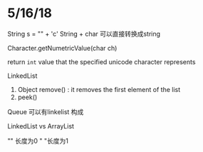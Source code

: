 # 5/16/18

String s = "" + 'c'     String + char 可以直接转换成string

Character.getNumetricValue(char ch)

return `int` value that the specified unicode character represents

LinkedList
1. Object remove() : it removes the first element of the list
2. peek()

Queue 可以有linkelist 构成

LinkedList vs ArrayList

""  长度为0   " "长度为1

